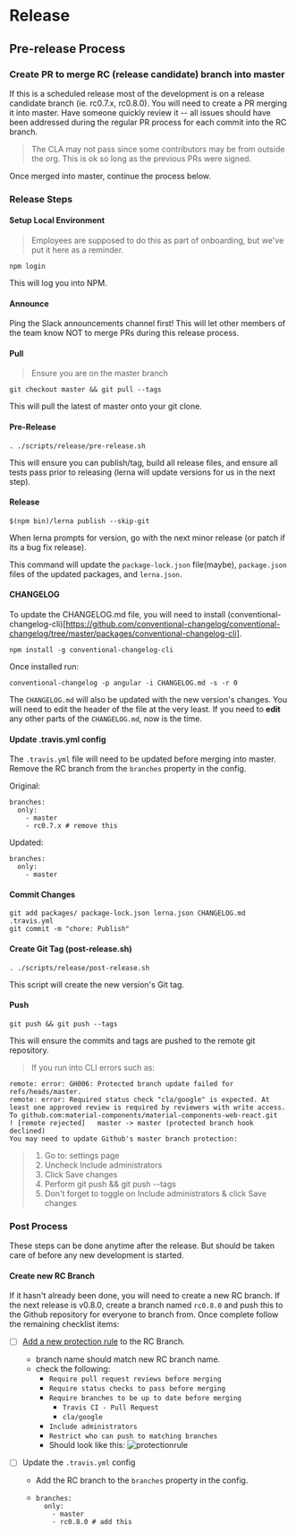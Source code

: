 # Release

## Pre-release Process

### Create PR to merge RC (release candidate) branch into master

If this is a scheduled release most of the development is on a release candidate branch (ie. rc0.7.x, rc0.8.0). You will need to create a PR merging it into master. Have someone quickly review it -- all issues should have been addressed during the regular PR process for each commit into the RC branch.

> The CLA may not pass since some contributors may be from outside the org. This is ok so long as the previous PRs were signed.

Once merged into master, continue the process below.


### Release Steps

#### Setup Local Environment
> Employees are supposed to do this as part of onboarding, but we've put it here as a reminder.

```
npm login
```

This will log you into NPM.

#### Announce
Ping the Slack announcements channel first! This will let other members of the team know NOT to merge PRs during this release process.


#### Pull

> Ensure you are on the master branch

```
git checkout master && git pull --tags
```

This will pull the latest of master onto your git clone.

#### Pre-Release

```
. ./scripts/release/pre-release.sh
```

This will ensure you can publish/tag, build all release files, and ensure all tests pass prior to releasing (lerna will update versions for us in the next step).

#### Release

```
$(npm bin)/lerna publish --skip-git
```

When lerna prompts for version, go with the next minor release (or patch if its a bug fix release).

This command will update the `package-lock.json` file(maybe), `package.json` files of the updated packages, and `lerna.json`.

#### CHANGELOG

To update the CHANGELOG.md file, you will need to install (conventional-changelog-cli)[https://github.com/conventional-changelog/conventional-changelog/tree/master/packages/conventional-changelog-cli].

```
npm install -g conventional-changelog-cli
```

Once installed run:

```
conventional-changelog -p angular -i CHANGELOG.md -s -r 0
```

The `CHANGELOG.md` will also be updated with the new version's changes. You will need to edit the header of the file at the very least. If you need to **edit** any other parts of the `CHANGELOG.md`, now is the time.

#### Update .travis.yml config

The `.travis.yml` file will need to be updated before merging into master. Remove the RC branch from the `branches` property in the config.

Original:

```
branches:
  only:
    - master
    - rc0.7.x # remove this
```

Updated:

```
branches:
  only:
    - master
```

#### Commit Changes

```
git add packages/ package-lock.json lerna.json CHANGELOG.md .travis.yml
git commit -m "chore: Publish"
```

#### Create Git Tag (post-release.sh)

```
. ./scripts/release/post-release.sh
```

This script will create the new version's Git tag.

#### Push

```
git push && git push --tags
```

This will ensure the commits and tags are pushed to the remote git repository.

> If you run into CLI errors such as:
```
remote: error: GH006: Protected branch update failed for refs/heads/master.
remote: error: Required status check "cla/google" is expected. At least one approved review is required by reviewers with write access.
To github.com:material-components/material-components-web-react.git
! [remote rejected]   master -> master (protected branch hook declined)
You may need to update Github's master branch protection:
```
> 1. Go to: settings page
> 1. Uncheck Include administrators
> 1. Click Save changes
> 1. Perform git push && git push --tags
> 1. Don't forget to toggle on Include administrators & click Save changes

### Post Process

These steps can be done anytime after the release. But should be taken care of before any new development is started.

#### Create new RC Branch

If it hasn't already been done, you will need to create a new RC branch. If the next release is v0.8.0, create a branch named `rc0.8.0` and push this to the Github repository for everyone to branch from. Once complete follow the remaining checklist items:

* [ ] [Add a new protection rule](https://github.com/material-components/material-components-web-react/settings/branch_protection_rules/new) to the RC Branch.
  * branch name should match new RC branch name.
  * check the following:
    * `Require pull request reviews before merging`
    * `Require status checks to pass before merging`
    * `Require branches to be up to date before merging`
      * `Travis CI - Pull Request`
      * `cla/google`
    * `Include administrators`
    * `Restrict who can push to matching branches`
    * Should look like this:  ![protectionrule](https://user-images.githubusercontent.com/579873/48811016-b4814400-ece0-11e8-9a7e-1a9838ecf764.png)

* [ ] Update the `.travis.yml` config
  * Add the RC branch to the `branches` property in the config.
  * ```
    branches:
      only:
        - master
        - rc0.8.0 # add this
  ```
